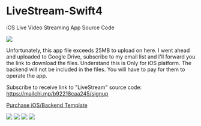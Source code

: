 # LiveStream-Swift4
iOS Live Video Streaming App Source Code

<img src="https://github.com/EmpireAppDesignz/LiveStream-Swift4/blob/master/Livestreamchupa1.jpg"/>

Unfortunately, this app file exceeds 25MB to upload on here. I went ahead and uploaded to Google Drive, subscribe to my email list and I'll forward you the link to download the files.
Understand this is Only for iOS platform. The backend will not be included in the files. You will have to pay for them to operate the app.

Subscribe to receive link to "LiveStream" source code:
https://mailchi.mp/b92218caa245/signup

<a href="https://www.paypal.com/cgi-bin/webscr?cmd=_s-xclick&hosted_button_id=5TFH4DD9RMPFJ">Purchase iOS/Backend Template</a>

<img src="https://github.com/EmpireAppDesignz/LiveStream-Swift4/blob/master/IMG_1391.PNG"/>
<img src="https://github.com/EmpireAppDesignz/LiveStream-Swift4/blob/master/IMG_1392.PNG"/>
<img src="https://github.com/EmpireAppDesignz/LiveStream-Swift4/blob/master/IMG_1390.PNG"/>
<img src="https://github.com/EmpireAppDesignz/LiveStream-Swift4/blob/master/IMG_1397.PNG"/>
